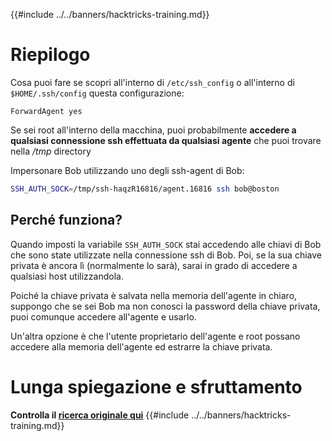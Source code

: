 {{#include ../../banners/hacktricks-training.md}}

# Riepilogo

Cosa puoi fare se scopri all'interno di `/etc/ssh_config` o all'interno di `$HOME/.ssh/config` questa configurazione:
```
ForwardAgent yes
```
Se sei root all'interno della macchina, puoi probabilmente **accedere a qualsiasi connessione ssh effettuata da qualsiasi agente** che puoi trovare nella _/tmp_ directory

Impersonare Bob utilizzando uno degli ssh-agent di Bob:
```bash
SSH_AUTH_SOCK=/tmp/ssh-haqzR16816/agent.16816 ssh bob@boston
```
## Perché funziona?

Quando imposti la variabile `SSH_AUTH_SOCK` stai accedendo alle chiavi di Bob che sono state utilizzate nella connessione ssh di Bob. Poi, se la sua chiave privata è ancora lì (normalmente lo sarà), sarai in grado di accedere a qualsiasi host utilizzandola.

Poiché la chiave privata è salvata nella memoria dell'agente in chiaro, suppongo che se sei Bob ma non conosci la password della chiave privata, puoi comunque accedere all'agente e usarlo.

Un'altra opzione è che l'utente proprietario dell'agente e root possano accedere alla memoria dell'agente ed estrarre la chiave privata.

# Lunga spiegazione e sfruttamento

**Controlla il [ricerca originale qui](https://www.clockwork.com/insights/ssh-agent-hijacking/)**
{{#include ../../banners/hacktricks-training.md}}
